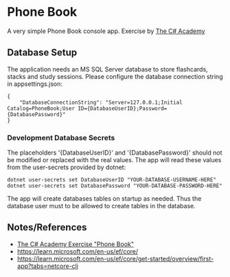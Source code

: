 # Phone Book
A very simple Phone Book console app. Exercise by [The C# Academy](https://www.thecsharpacademy.com)

## Database Setup
The application needs an MS SQL Server database to store flashcards, stacks and study sessions.
Please configure the database connection string in appsettings.json:
```
{
    "DatabaseConnectionString": "Server=127.0.0.1;Initial Catalog=PhoneBook;User ID={DatabaseUserID};Password={DatabasePassword}"
}
```
### Development Database Secrets
The placeholders '{DatabaseUserID}' and '{DatabasePassword}' should not be modified or replaced with the real values. The app will read these values from the user-secrets provided by dotnet:
```
dotnet user-secrets set DatabaseUserID "YOUR-DATABASE-USERNAME-HERE"
dotnet user-secrets set DatabasePassword "YOUR-DATABASE-PASSWORD-HERE"
```
The app will create databases tables on startup as needed.
Thus the database user must to be allowed to create tables in the database.

## Notes/References
* [The C# Academy Exercise "Phone Book"](https://thecsharpacademy.com/project/16)
* https://learn.microsoft.com/en-us/ef/core/
* https://learn.microsoft.com/en-us/ef/core/get-started/overview/first-app?tabs=netcore-cli



